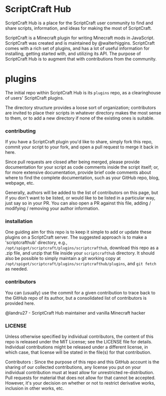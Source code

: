 # ScriptCraft Hub
ScriptCraft Hub is a place for the ScriptCraft user community to find and share scripts, information, and ideas for making the most of ScriptCraft.

ScriptCraft is a Minecraft plugin for writing Minecraft mods in JavaScript.  ScriptCraft was created and is maintained by @walterhiggins.  ScriptCraft comes with a rich set of plugins, and has a lot of useful information for installing, getting started with, and utilizing its API.  The purpose of ScriptCraft Hub is to augment that with contributions from the community.

# plugins
The initial repo within ScriptCraft Hub is its `plugins` repo, as a clearinghouse of users' ScriptCraft plugins.

The directory structure provides a loose sort of organization; contributors are invited to place their scripts in whatever directory makes the most sense to them, or to add a new directory if none of the existing ones is suitable.


### contributing

If you have a ScriptCraft plugin you'd like to share, simply fork this repo, commit your script to your fork, and open a pull request to merge it back in here.

Since pull requests are closed after being merged, please provide documentation for your script as code comments inside the script itself; or, for more extensive documentation, provide brief code comments about where to find the complete documentation, such as your GitHub repo, blog, webpage, etc.

Generally, authors will be added to the list of contributors on this page, but if you don't want to be listed, or would like to be listed in a particular way, just say so in your PR.  You can also open a PR against this file, adding / modifying / removing your author information.

### installation
One guiding aim for this repo is to keep it simple to add or update these plugins on a ScriptCraft server.  The suggested approach is to make a 'scriptcrafthub' directory, e.g., `/opt/spigot/scriptcraft/plugins/scriptcrafthub`, download this repo as a .zip file, and unzip that file inside your `scriptcrafthub` directory.  It should also be possible to simply maintain a git working copy at `/opt/spigot/scriptcraft/plugins/scriptcrafthub/plugins`, and `git fetch` as needed.

### contributors

You can (usually) use the commit for a given contribution to trace back to the GitHub repo of its author, but a consolidated list of contributors is provided here.

@landru27  -  ScriptCraft Hub maintainer and vanilla Minecraft hacker


### LICENSE

Unless otherwise specified by individual contributors, the content of this repo is released under the MIT License; see the LICENSE file for details.  Individual contributions might be released under a different license, in which case, that license will be stated in the file(s) for that contribution.

Contributors : Since the purpose of this repo and this GitHub account is the sharing of our collected contributions, any license you put on your individual contribution must at least allow for unrestricted re-distribution.  Pull requests for material that does not allow for that cannot be accepted.  However, it's your decision on whether or not to restrict derivative works, inclusion in other works, etc.
